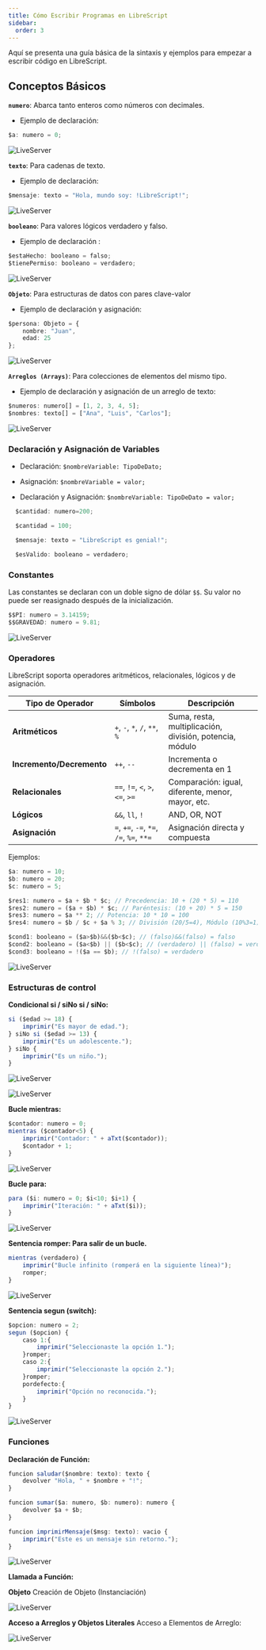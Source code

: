 ```yaml
---
title: Cómo Escribir Programas en LibreScript
sidebar:
  order: 3
---
```


Aquí se presenta una guía básica de la sintaxis y ejemplos para empezar a escribir código en LibreScript.

## Conceptos Básicos

**`numero`**: Abarca tanto enteros como números con decimales.

* Ejemplo de declaración:

```ts
$a: numero = 0;
```

![LiveServer](/AstroLibresScript/img/ide/numero.png)

**`texto`**: Para cadenas de texto.

* Ejemplo de declaración:

```ts
$mensaje: texto = "Hola, mundo soy: !LibreScript!";
```

![LiveServer](/AstroLibresScript/img/ide/texto.png)

**`booleano`**: Para valores lógicos verdadero y falso.

* Ejemplo de declaración :

```ts
$estaHecho: booleano = falso; 
$tienePermiso: booleano = verdadero;
```

![LiveServer](/AstroLibresScript/img/ide/booleano.png)

**`Objeto`**: Para estructuras de datos con pares clave-valor

* Ejemplo de declaración y asignación:

```ts
$persona: Objeto = {
    nombre: "Juan",
    edad: 25
};
```

![LiveServer](/AstroLibresScript/img/ide/objeto.png)

**`Arreglos (Arrays)`**: Para colecciones de elementos del mismo tipo.

* Ejemplo de declaración y asignación de un arreglo de texto:

```ts
$numeros: numero[] = [1, 2, 3, 4, 5];
$nombres: texto[] = ["Ana", "Luis", "Carlos"];
```

![LiveServer](/AstroLibresScript/img/ide/arreglos.png)

### Declaración y Asignación de Variables

* Declaración: `$nombreVariable: TipoDeDato;`

* Asignación: `$nombreVariable = valor;`

* Declaración y Asignación: `$nombreVariable: TipoDeDato = valor;`

```ts
  $cantidad: numero=200;

  $cantidad = 100;

  $mensaje: texto = "LibreScript es genial!";

  $esValido: booleano = verdadero;
```

### Constantes

Las constantes se declaran con un doble signo de dólar `$$`. Su valor no puede ser reasignado después de la inicialización.

```ts
$$PI: numero = 3.14159;
$$GRAVEDAD: numero = 9.81;
```

![LiveServer](/AstroLibresScript/img/ide/constantes.png)

### Operadores

LibreScript soporta operadores aritméticos, relacionales, lógicos y de asignación.

| Tipo de Operador     | Símbolos| Descripción|
|----------------------|------------------------------------------|---------------------------------------------|
| **Aritméticos**| `+`, `-`, `*`, `/`, `**`, `%`| Suma, resta, multiplicación, división, potencia, módulo |
| **Incremento/Decremento** | `++`, `--`| Incrementa o decrementa en 1|
| **Relacionales** | `==`, `!=`, `<`, `>`, `<=`, `>=` | Comparación: igual, diferente, menor, mayor, etc. |
| **Lógicos**           | `&&`, `ll`, `!`  | AND, OR, NOT |
| **Asignación**        | `=`, `+=`, `-=`, `*=`, `/=`, `%=`, `**=`  | Asignación directa y compuesta|

Ejemplos:

```ts
$a: numero = 10;
$b: numero = 20;
$c: numero = 5;

$res1: numero = $a + $b * $c; // Precedencia: 10 + (20 * 5) = 110
$res2: numero = ($a + $b) * $c; // Paréntesis: (10 + 20) * 5 = 150
$res3: numero = $a ** 2; // Potencia: 10 * 10 = 100
$res4: numero = $b / $c + $a % 3; // División (20/5=4), Módulo (10%3=1), Suma (4+1=5)

$cond1: booleano = ($a>$b)&&($b<$c); // (falso)&&(falso) = falso
$cond2: booleano = ($a<$b) || ($b<$c); // (verdadero) || (falso) = verdadero
$cond3: booleano = !($a == $b); // !(falso) = verdadero
```

![LiveServer](/AstroLibresScript/img/ide/operadores.png)

### Estructuras de control

**Condicional si / siNo si / siNo:**

```ts
si ($edad >= 18) {
    imprimir("Es mayor de edad.");
} siNo si ($edad >= 13) {
    imprimir("Es un adolescente.");
} siNo {
    imprimir("Es un niño.");
}
```

![LiveServer](/AstroLibresScript/img/ide/estructurasdecontrol1.png)

![LiveServer](/AstroLibresScript/img/ide/estructurasdecontrol2.png)

**Bucle mientras:**

```ts
$contador: numero = 0;
mientras ($contador<5) {
    imprimir("Contador: " + aTxt($contador));
    $contador + 1;
}
```

![LiveServer](/AstroLibresScript/img/ide/mientras.png)

**Bucle para:**

```ts
para ($i: numero = 0; $i<10; $i+1) {
    imprimir("Iteración: " + aTxt($i));
}
```

![LiveServer](/AstroLibresScript/img/ide/para.png)

**Sentencia romper: Para salir de un bucle.**

```ts
mientras (verdadero) {
    imprimir("Bucle infinito (romperá en la siguiente línea)");
    romper;
}
```

![LiveServer](/AstroLibresScript/img/ide/romper.png)

**Sentencia segun (switch):**

```ts
$opcion: numero = 2;
segun ($opcion) {
    caso 1:{
        imprimir("Seleccionaste la opción 1.");
    }romper;
    caso 2:{
        imprimir("Seleccionaste la opción 2.");
    }romper;
    pordefecto:{
        imprimir("Opción no reconocida.");
    }
}
```

![LiveServer](/AstroLibresScript/img/ide/segun.png)

### Funciones

**Declaración de Función:**

```ts
funcion saludar($nombre: texto): texto {
    devolver "Hola, " + $nombre + "!";
}

funcion sumar($a: numero, $b: numero): numero {
    devolver $a + $b;
}

funcion imprimirMensaje($msg: texto): vacio {
    imprimir("Este es un mensaje sin retorno.");
}
```

![LiveServer](/AstroLibresScript/img/ide/funciones.png)

**Llamada a Función:**

**Objeto** Creación de Objeto (Instanciación)

![LiveServer](/AstroLibresScript/img/ide/objeto.png)

**Acceso a Arreglos y Objetos Literales** Acceso a Elementos de Arreglo:

![LiveServer](/AstroLibresScript/img/ide/accarreglo.png)
